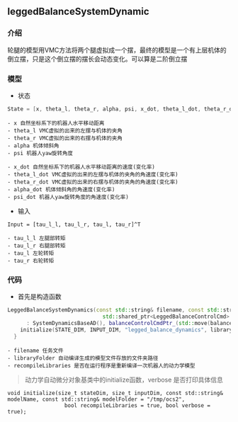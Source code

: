 ## leggedBalanceSystemDynamic

### 介绍

轮腿的模型用VMC方法将两个腿虚拟成一个摆，最终的模型是一个有上层机体的倒立摆，只是这个倒立摆的摆长会动态变化。可以算是二阶倒立摆



### 模型

- 状态

```c++
State = [x, theta_l, theta_r, alpha, psi, x_dot, theta_l_dot, theta_r_dot, alpha_dot, psi_dot]^T
```

```
- x 自然坐标系下的机器人水平移动距离
- theta_l VMC虚拟的出来的左摆与机体的夹角
- theta_r VMC虚拟的出来的右摆与机体的夹角
- alpha 机体倾斜角
- psi 机器人yaw旋转角度
    
- x_dot 自然坐标系下的机器人水平移动距离的速度(变化率)
- theta_l_dot VMC虚拟的出来的左摆与机体的夹角的角速度(变化率)
- theta_r_dot VMC虚拟的出来的右摆与机体的夹角的角速度(变化率)
- alpha_dot 机体倾斜角的角速度(变化率)
- psi_dot 机器人yaw旋转角度的角速度(变化率)
```

- 输入

```
Input = [tau_l_l, tau_l_r, tau_l, tau_r]^T
```

```
- tau_l_l 左腿部转矩
- tau_l_r 右腿部转矩
- tau_l 左轮转矩
- tau_r 右轮转矩
```



### 代码

- 首先是构造函数

```c++
LeggedBalanceSystemDynamics(const std::string& filename, const std::string& libraryFolder, bool recompileLibraries,
                              std::shared_ptr<LeggedBalanceControlCmd> balanceControlCmdPtr, LeggedBalanceParameters& param)
      : SystemDynamicsBaseAD(), balanceControlCmdPtr_(std::move(balanceControlCmdPtr)), param_(param) {
    initialize(STATE_DIM, INPUT_DIM, "legged_balance_dynamics", libraryFolder, recompileLibraries, true);
  }
```

```
- filename 任务文件
- libraryFolder 自动编译生成的模型文件存放的文件夹路径
- recompileLibraries 是否在运行程序是重新编译一次机器人的动力学模型
```

> 动力学自动微分对象基类中的initialize函数，verbose 是否打印具体信息

```
void initialize(size_t stateDim, size_t inputDim, const std::string& modelName, const std::string& modelFolder = "/tmp/ocs2",
                  bool recompileLibraries = true, bool verbose = true);
```